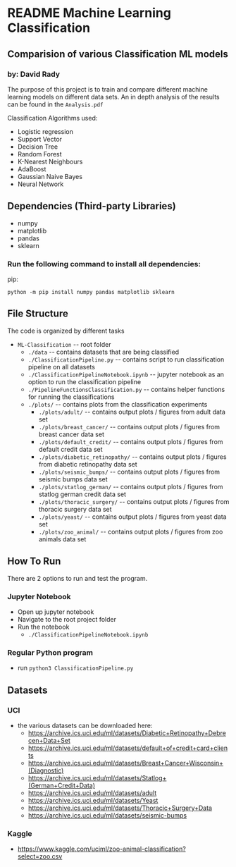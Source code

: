 # README Machine Learning Classification
## Comparision of various Classification ML models

### by: David Rady

The purpose of this project is to train and compare different machine learning models on different data sets. 
An in depth analysis of the results can be found in the `Analysis.pdf`

Classification Algorithms used: 

-   Logistic regression
-   Support Vector 
-   Decision Tree 
-   Random Forest 
-   K-Nearest Neighbours
-   AdaBoost 
-   Gaussian Naive Bayes 
-   Neural Network 

## Dependencies (Third-party Libraries)
- numpy
- matplotlib
- pandas
- sklearn

### Run the following command to install all dependencies:

pip:
    
    python -m pip install numpy pandas matplotlib sklearn 

## File Structure
The code is organized by different tasks

- `ML-Classification`                                         -- root folder
    - `./data`                        -- contains datasets that are being classified
    - `./ClassificationPipeline.py`   -- contains script to run classification pipeline on all datasets
    - `./ClassificationPipelineNotebook.ipynb`   -- jupyter notebook as an option to run the classification pipeline
    - `./PipelineFunctionsClassification.py` -- contains helper functions for running the classifications
    - `./plots/` -- contains plots from the classification experiments
        - `./plots/adult/`                        -- contains output plots / figures from adult data set
        - `./plots/breast_cancer/`                -- contains output plots / figures from breast cancer data set
        - `./plots/default_credit/`               -- contains output plots / figures from default credit data set
        - `./plots/diabetic_retinopathy/`         -- contains output plots / figures from diabetic retinopathy data set
        - `./plots/seismic_bumps/`                -- contains output plots / figures from seismic bumps data set
        - `./plots/statlog_german/`               -- contains output plots / figures from statlog german credit data set
        - `./plots/thoracic_surgery/`             -- contains output plots / figures from thoracic surgery data set
        - `./plots/yeast/`                        -- contains output plots / figures from yeast data set
        - `./plots/zoo_animal/`                   -- contains output plots / figures from zoo animals data set
    

## How To Run
There are 2 options to run and test the program.

### Jupyter Notebook
- Open up jupyter notebook
- Navigate to the root project folder
- Run the notebook
    - `./ClassificationPipelineNotebook.ipynb` 
### Regular Python program
- run `python3 ClassificationPipeline.py`
## Datasets

### UCI
- the various datasets can be downloaded here:
    - https://archive.ics.uci.edu/ml/datasets/Diabetic+Retinopathy+Debrecen+Data+Set
    - https://archive.ics.uci.edu/ml/datasets/default+of+credit+card+clients
    - https://archive.ics.uci.edu/ml/datasets/Breast+Cancer+Wisconsin+(Diagnostic)
    - https://archive.ics.uci.edu/ml/datasets/Statlog+(German+Credit+Data)
    - https://archive.ics.uci.edu/ml/datasets/adult
    - https://archive.ics.uci.edu/ml/datasets/Yeast
    - https://archive.ics.uci.edu/ml/datasets/Thoracic+Surgery+Data
    - https://archive.ics.uci.edu/ml/datasets/seismic-bumps
    
### Kaggle
- https://www.kaggle.com/uciml/zoo-animal-classification?select=zoo.csv